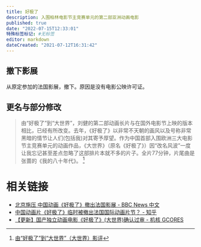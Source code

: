 ```yaml
---
title: 好极了
description: 入围柏林电影节主竞赛单元的第二部亚洲动画电影
published: true
date: "2022-07-15T12:33:01"
特殊标签标记: #无标签
editor: markdown
dateCreated: "2021-07-12T16:31:42"
---
```


## 撤下影展

从原定参加的法国影展，撤下。原因是没有电影公映许可证。

## 更名与部分修改

> 由“好极了”到“大世界”，刘健的第二部动画长片与在国外电影节上映的版本相比，已经有所改变。去年，《好极了》以非常不天朝的画风以及号称非常黑暗的情节让人们(包括我)对其寄予厚望。作为中国首部入围欧洲三大电影节主竞赛单元的动画作品，《大世界》（原名《好极了》）因“改名风波”一度让我忘记甚至差点忽略了这部排片本就不多的片子。全片77分钟，片尾曲是张蔷的《我的八十年代》。 [^9091]

[^9091]: [由“好极了”到“大世界”（大世界）影评](https://web.archive.org/web/20210712084647/https://movie.douban.com/review/9091647/)

# 相关链接

+ [北京施压 中国动画《好极了》撤出法国影展 - BBC News 中文](https://web.archive.org/web/20191130172139/https://www.bbc.com/zhongwen/simp/chinese-news-40280096)
+ [中国动画片《好极了》临时被撤出法国国际动画片节？ - 知乎](https://web.archive.org/web/20210712084342/https://www.zhihu.com/question/60990539)
+ [【更新】国产独立动画电影《好极了》(大世界)确认过审 - 机核 GCORES](https://archive.is/tCOab "https://www.gcores.com/articles/25629")
